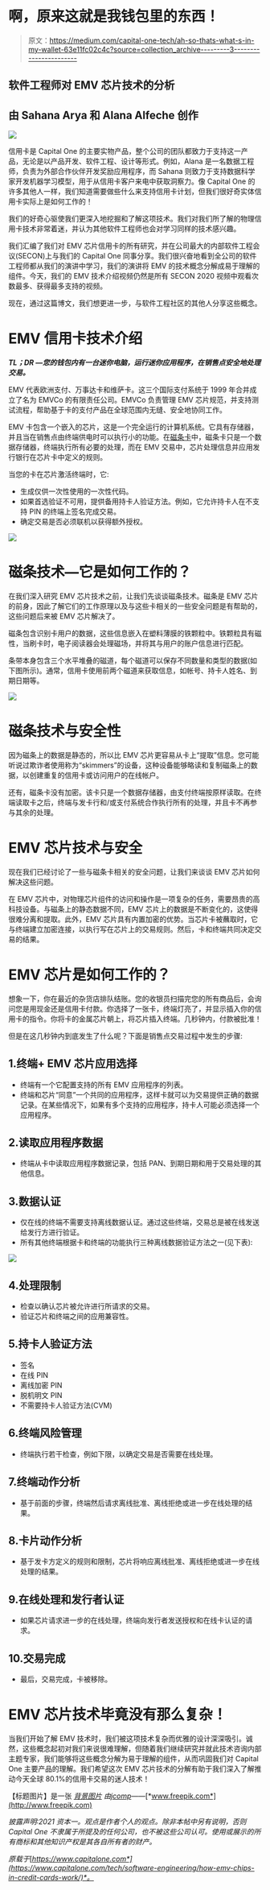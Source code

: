 # 啊，原来这就是我钱包里的东西！

> 原文：<https://medium.com/capital-one-tech/ah-so-thats-what-s-in-my-wallet-63e11fc02c4c?source=collection_archive---------3----------------------->

## 软件工程师对 EMV 芯片技术的分析

## 由 Sahana Arya 和 Alana Alfeche 创作

![](img/edac44301ba073d76f3125c7b7728f8c.png)

信用卡是 Capital One 的主要实物产品，整个公司的团队都致力于支持这一产品，无论是以产品开发、软件工程、设计等形式。例如，Alana 是一名数据工程师，负责为外部合作伙伴开发奖励应用程序，而 Sahana 则致力于支持数据科学家开发机器学习模型，用于从信用卡客户来电中获取洞察力。像 Capital One 的许多其他人一样，我们知道需要做些什么来支持信用卡计划，但我们很好奇实体信用卡实际上是如何工作的！

我们的好奇心驱使我们更深入地挖掘和了解这项技术。我们对我们所了解的物理信用卡技术非常着迷，并认为其他软件工程师也会对学习同样的技术感兴趣。

我们汇编了我们对 EMV 芯片信用卡的所有研究，并在公司最大的内部软件工程会议(SECON)上与我们的 Capital One 同事分享。我们很兴奋地看到全公司的软件工程师都从我们的演讲中学习，我们的演讲将 EMV 的技术概念分解成易于理解的组件。今天，我们的 EMV 技术介绍视频仍然是所有 SECON 2020 视频中观看次数最多、获得最多支持的视频。

现在，通过这篇博文，我们想更进一步，与软件工程社区的其他人分享这些概念。

# EMV 信用卡技术介绍

***TL；DR —您的钱包内有一台迷你电脑，运行迷你应用程序，在销售点安全地处理交易。***

EMV 代表欧洲支付、万事达卡和维萨卡。这三个国际支付系统于 1999 年合并成立了名为 EMVCo 的有限责任公司。EMVCo 负责管理 EMV 芯片规范，并支持测试流程，帮助基于卡的支付产品在全球范围内无缝、安全地协同工作。

EMV 卡包含一个嵌入的芯片，这是一个完全运行的计算机系统。它具有存储器，并且当在销售点由终端供电时可以执行小的功能。在[磁条卡](https://en.wikipedia.org/wiki/Magnetic_stripe_card)中，磁条卡只是一个数据存储器，终端执行所有必要的处理，而在 EMV 交易中，芯片处理信息并应用发行银行在芯片卡中定义的规则。

当您的卡在芯片激活终端时，它:

*   生成仅供一次性使用的一次性代码。
*   如果首选验证不可用，提供备用持卡人验证方法。例如，它允许持卡人在不支持 PIN 的终端上签名完成交易。
*   确定交易是否必须联机以获得额外授权。

![](img/4e31f7dff5db3ff0b25e4a2381fd44e0.png)

# 磁条技术—它是如何工作的？

在我们深入研究 EMV 芯片技术之前，让我们先谈谈磁条技术。磁条是 EMV 芯片的前身，因此了解它们的工作原理以及与这些卡相关的一些安全问题是有帮助的，这些问题后来被 EMV 芯片解决了。

磁条包含识别卡用户的数据，这些信息嵌入在塑料薄膜的铁颗粒中。铁颗粒具有磁性，当刷卡时，电子阅读器会处理磁场，并将其与用户的账户信息进行匹配。

条带本身包含三个水平堆叠的磁道，每个磁道可以保存不同数量和类型的数据(如下图所示)。通常，信用卡使用前两个磁道来获取信息，如帐号、持卡人姓名、到期日期等。

![](img/e51874564d4a3af9dbc81584eaff79a6.png)

# 磁条技术与安全性

因为磁条上的数据是静态的，所以比 EMV 芯片更容易从卡上“提取”信息。您可能听说过欺诈者使用称为“skimmers”的设备，这种设备能够略读和复制磁条上的数据，以创建重复的信用卡或访问用户的在线帐户。

还有，磁条卡没有加密。该卡只是一个数据存储器，由支付终端按原样读取。在终端读取卡之后，终端与发卡行和/或支付系统合作执行所有的处理，并且卡不再参与其余的处理。

# EMV 芯片技术与安全

现在我们已经讨论了一些与磁条卡相关的安全问题，让我们来谈谈 EMV 芯片如何解决这些问题。

在 EMV 芯片中，对物理芯片组件的访问和操作是一项复杂的任务，需要昂贵的高科技设备。与磁条上的静态数据不同，EMV 芯片上的数据是不断变化的，这使得很难分离和提取。此外，EMV 芯片具有内置加密的优势。当芯片卡被蘸取时，它与终端建立加密连接，以执行写在芯片上的交易规则。然后，卡和终端共同决定交易的结果。

# EMV 芯片是如何工作的？

想象一下，你在最近的杂货店排队结账。您的收银员扫描完您的所有商品后，会询问您是用现金还是信用卡付款。你选择了一张卡，终端灯亮了，并显示插入你的信用卡的指令。你将卡的金属芯片朝上，将芯片插入终端。几秒钟内，付款被批准！

但是在这几秒钟内到底发生了什么呢？下面是销售点交易过程中发生的步骤:

## 1.终端+ EMV 芯片应用选择

*   终端有一个它配置支持的所有 EMV 应用程序的列表。
*   终端和芯片“同意”一个共同的应用程序，这样卡就可以为交易提供正确的数据记录。在某些情况下，如果有多个支持的应用程序，持卡人可能必须选择一个应用程序。

## 2.读取应用程序数据

*   终端从卡中读取应用程序数据记录，包括 PAN、到期日期和用于交易处理的其他信息。

## 3.数据认证

*   仅在线的终端不需要支持离线数据认证。通过这些终端，交易总是被在线发送给发行方进行验证。
*   所有其他终端根据卡和终端的功能执行三种离线数据验证方法之一(见下表):

![](img/c3c13ea9930d2b20c489cd6a943ab8e2.png)

## 4.处理限制

*   检查以确认芯片被允许进行所请求的交易。
*   验证芯片和终端之间的应用兼容性。

## 5.持卡人验证方法

*   签名
*   在线 PIN
*   离线加密 PIN
*   脱机明文 PIN
*   不需要持卡人验证方法(CVM)

## 6.终端风险管理

*   终端执行若干检查，例如下限，以确定交易是否需要在线处理。

## 7.终端动作分析

*   基于前面的步骤，终端然后请求离线批准、离线拒绝或进一步在线处理的结果。

## 8.卡片动作分析

*   基于发卡方定义的规则和限制，芯片将响应离线批准、离线拒绝或进一步在线处理的结果。

## 9.在线处理和发行者认证

*   如果芯片请求进一步的在线处理，终端向发行者发送授权和在线卡认证的请求。

## 10.交易完成

*   最后，交易完成，卡被移除。

# EMV 芯片技术毕竟没有那么复杂！

当我们开始了解 EMV 技术时，我们被这项技术复杂而优雅的设计深深吸引。诚然，这些概念起初对我们来说很难理解，但随着我们继续研究并就此技术咨询内部主题专家，我们能够将这些概念分解为易于理解的组件，从而巩固我们对 Capital One 主要产品的理解。我们希望这次 EMV 芯片技术的分解有助于我们深入了解推动今天全球 80.1%的信用卡交易的迷人技术！

【标题图片】是一张 [*背景图片*](https://www.freepik.com/photos/background) *由*[*jcomp*](https://www.freepik.com/jcomp)*——*[*www.freepik.com*](http://www.freepik.com)

*披露声明:2021 资本一。观点是作者个人的观点。除非本帖中另有说明，否则 Capital One 不隶属于所提及的任何公司，也不被这些公司认可。使用或展示的所有商标和其他知识产权是其各自所有者的财产。*

*原载于*[*https://www.capitalone.com*](https://www.capitalone.com/tech/software-engineering/how-emv-chips-in-credit-cards-work/)*。*